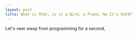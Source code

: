 ```yaml
---
layout: post
title: What is That, is it a Bird, a Plane, No It's ExFAT
---
```


Let's veer away from programming for a second,